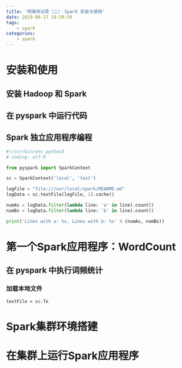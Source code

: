 ```yaml
---
title: '明夷待访录（二）：Spark 安装与使用'
date: 2019-06-17 19:39:39
tags:
    - spark
categories:
    - spark
---
```


# 安装和使用

## 安装 Hadoop 和 Spark

## 在 pyspark 中运行代码

## Spark 独立应用程序编程
```python
#!/usr/bin/env python3
# coding: utf-8

from pyspark import SparkContext

sc = SparkContext('local', 'test')

logFile = "file:///usr/local/spark/README.md"
logData = sc.textFile(logFile, 2).cache()

numAs = logData.filter(lambda line: 'a' in line).count()
numBs = logData.filter(lambda line: 'b' in line).count()

print('Lines with a: %s, Lines with b: %s' % (numAs, numBs))
```

# 第一个Spark应用程序：WordCount

## 在 pyspark 中执行词频统计

### 加载本地文件

```
textFile = sc.Te
```

# Spark集群环境搭建

# 在集群上运行Spark应用程序
